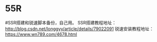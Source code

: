 # 55R
#SSR搭建和锐速脚本备份，自己用。
SSR搭建教程地址：http://blog.csdn.net/longgyy/article/details/79022091
锐速安装教程地址：https://www.wn789.com/4678.html
